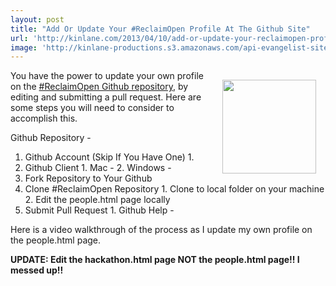 ```yaml
---
layout: post
title: "Add Or Update Your #ReclaimOpen Profile At The Github Site"
url: 'http://kinlane.com/2013/04/10/add-or-update-your-reclaimopen-profile-at-the-github-site/'
image: 'http://kinlane-productions.s3.amazonaws.com/api-evangelist-site/blog/github-logo-basic.png'
---
```


<img style="padding: 15px;" src="https://s3.amazonaws.com/kinlane-productions/github-logo.png" alt="" width="150" align="right" />

You have the power to update your own profile on the [#ReclaimOpen Github repository][1], by editing and submitting a pull request. Here are some steps you will need to consider to accomplish this.

Github Repository - 

  1. Github Account (Skip If You Have One)
    1. 
  2. Github Client
    1. Mac - 
    2. Windows - 
  3. Fork Repository to Your Github
  4. Clone #ReclaimOpen Repository
    1. Clone to local folder on your machine
    2. Edit the people.html page locally
  5. Submit Pull Request
    1. Github Help - 

Here is a video walkthrough of the process as I update my own profile on the people.html page.

**UPDATE: Edit the hackathon.html page NOT the people.html page!! I messed up!!**

   [1]: https://github.com/1l2p/reclaimopen
